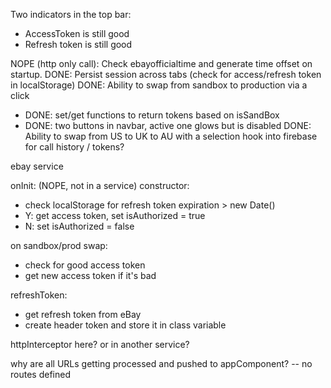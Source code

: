 Two indicators in the top bar:
- AccessToken is still good
- Refresh token is still good

NOPE (http only call): Check ebayofficialtime and generate time offset on startup. 
DONE: Persist session across tabs (check for access/refresh token in localStorage)
DONE: Ability to swap from sandbox to production via a click
- DONE: set/get functions to return tokens based on isSandBox
- DONE: two buttons in navbar, active one glows but is disabled
DONE: Ability to swap from US to UK to AU with a selection
hook into firebase for call history / tokens?






ebay service

onInit: (NOPE, not in a service)
constructor:
- check localStorage for refresh token expiration > new Date()
- Y: get access token, set isAuthorized = true
- N: set isAuthorized = false

on sandbox/prod swap:
- check for good access token
- get new access token if it's bad

refreshToken:
- get refresh token from eBay
- create header token and store it in class variable

httpInterceptor here?  or in another service?

why are all URLs getting processed and pushed to appComponent? -- no routes defined


